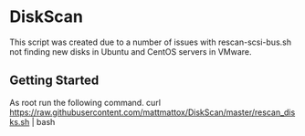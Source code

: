 # DiskScan

This script was created due to a number of issues with rescan-scsi-bus.sh not finding new disks in Ubuntu and CentOS servers in VMware.

## Getting Started

As root run the following command.
curl https://raw.githubusercontent.com/mattmattox/DiskScan/master/rescan_disks.sh | bash
